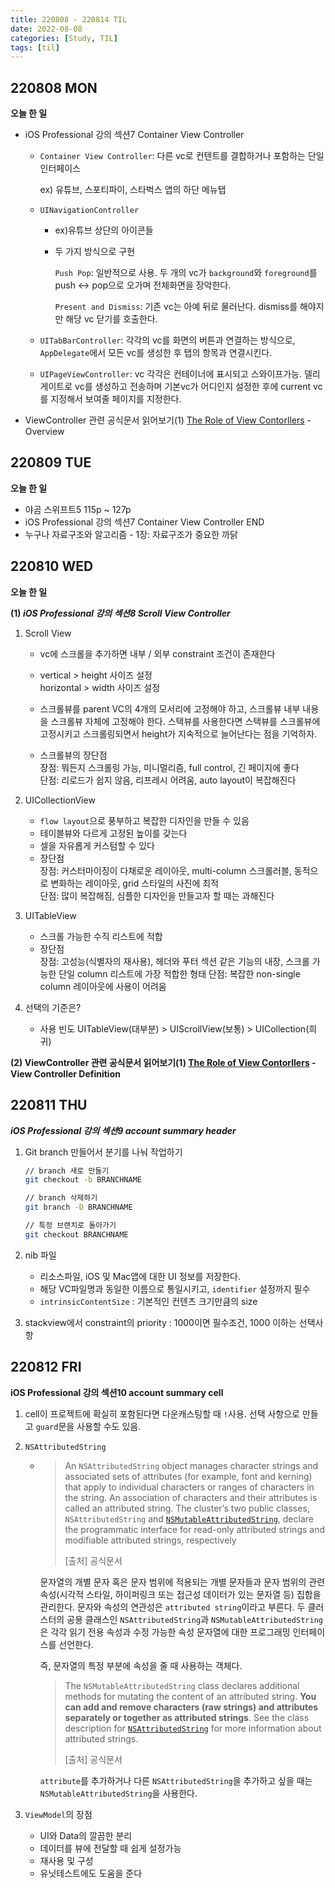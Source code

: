 ```yaml
---
title: 220808 - 220814 TIL
date: 2022-08-08
categories: [Study, TIL]
tags: [til]
---
```


## 220808 MON

**오늘 한 일**

-   iOS Professional 강의 섹션7 Container View Controller

    -   `Container View Controller`: 다른 vc로 컨텐트를 결합하거나 포함하는 단일 인터페이스  

        ex) 유튜브, 스포티파이, 스타벅스 앱의 하단 메뉴탭

    -   `UINavigationController`

        -   ex)유튜브 상단의 아이콘들
        -   두 가지 방식으로 구현

            `Push Pop`: 일반적으로 사용. 두 개의 vc가 `background`와 `foreground`를 push ↔️ pop으로 오가며 전체화면을 장악한다.

            `Present and Dismiss`: 기존 vc는 아예 뒤로 물러난다.  dismiss를 해야지만 해당 vc 닫기를 호출한다.

    -   `UITabBarController`: 각각의 vc를 화면의 버튼과 연결하는 방식으로, `AppDelegate`에서 모든 vc를 생성한 후 탭의 항목과 연결시킨다.
    -   `UIPageViewController`: vc 각각은 컨테이너에 표시되고 스와이프가능. 델리게이트로 vc를 생성하고 전송하며 기본vc가 어디인지 설정한 후에 current vc를 지정해서 보여줄 페이지를 지정한다.

-   ViewController 관련 공식문서 읽어보기(1) [The Role of View Contorllers](https://developer.apple.com/library/archive/featuredarticles/ViewControllerPGforiPhoneOS/) - Overview



## 220809 TUE

**오늘 한 일**

-   야곰 스위프트5 115p ~ 127p
-   iOS Professional 강의 섹션7 Container View Controller END
-   누구나 자료구조와 알고리즘 - 1장: 자료구조가 중요한 까닭



## 220810 WED

**오늘 한 일**

**(1) _iOS Professional 강의 섹션8 Scroll View Controller_**

1.   Scroll View

     -   vc에 스크롤을 추가하면 내부 / 외부 constraint 조건이 존재한다

     -   vertical > height 사이즈 설정  
         horizontal > width 사이즈 설정

     -   스크롤뷰를 parent VC의 4개의 모서리에 고정해야 하고, 스크롤뷰 내부 내용을 스크롤뷰 자체에 고정해야 한다. 스택뷰를 사용한다면 스택뷰를 스크롤뷰에 고정시키고 스크롤링되면서 height가 지속적으로 늘어난다는 점을 기억하자.

     -   스크롤뷰의 장단점  
         장점: 뭐든지 스크롤링 가능, 미니멀리즘, full control, 긴 페이지에 좋다  
         단점: 리로드가 쉽지 않음, 리프레시 어려움, auto layout이 복잡해진다

2.   UICollectionView
     -   `flow layout`으로 풍부하고 복잡한 디자인을 만들 수 있음
     -   테이블뷰와 다르게 고정된 높이를 갖는다
     -   셀을 자유롭게 커스텀할 수 있다
     -   장단점  
         장점: 커스터마이징이 다채로운 레이아웃, multi-column 스크롤러블, 동적으로 변화하는 레이아웃, grid 스타일의 사진에 최적  
         단점: 많이 복잡해짐, 심플한 디자인을 만들고자 할 때는 과해진다
3.   UITableView
     -   스크롤 가능한 수직 리스트에 적합
     -   장단점   
         장점: 고성능(식별자의 재사용), 헤더와 푸터 섹션 같은 기능의 내장, 스크롤 가능한 단일 column 리스트에 가장 적합한 형태
         단점: 복잡한 non-single column 레이아웃에 사용이 어려움

4.   선택의 기준은?
     -   사용 빈도 UITableView(대부분) > UIScrollView(보통) > UICollection(희귀)



**(2) ViewController 관련 공식문서 읽어보기(1) [The Role of View Contorllers](https://developer.apple.com/library/archive/featuredarticles/ViewControllerPGforiPhoneOS/) - View Controller Definition**



## 220811 THU

**_iOS Professional 강의 섹션9 account summary header_**

1.   Git branch 만들어서 분기를 나눠 작업하기

     ```bash
     // branch 새로 만들기
     git checkout -b BRANCHNAME
     
     // branch 삭제하기
     git branch -D BRANCHNAME
     
     // 특정 브랜치로 돌아가기
     git checkout BRANCHNAME
     ```

2.   nib 파일

     -   리소스파일, iOS 및 Mac앱에 대한 UI 정보를 저장한다.
     -   해당 VC파일명과 동일한 이름으로 통일시키고, `identifier` 설정까지 필수
     -   `intrinsicContentSize` : 기본적인 컨텐츠 크기만큼의 size

3.   stackview에서 constraint의 priority : 1000이면 필수조건, 1000 이하는 선택사항



## 220812 FRI

**iOS Professional 강의 섹션10 account summary cell**

1.   cell이 프로젝트에 확실히 포함된다면 다운캐스팅할 때 `!`사용. 선택 사항으로 만들고 `guard`문을 사용할 수도 있음.

2.   `NSAttributedString`

     -   >   An `NSAttributedString` object manages character strings and associated sets of attributes (for example, font and kerning) that apply to individual characters or ranges of characters in the string. An association of characters and their attributes is called an attributed string. The cluster’s two public classes, `NSAttributedString` and [`NSMutableAttributedString`](doc://com.apple.documentation/documentation/foundation/nsmutableattributedstring?language=swift), declare the programmatic interface for read-only attributed strings and modifiable attributed strings, respectively
         >
         >   [출처] 공식문서

         문자열의 개별 문자 혹은 문자 범위에 적용되는 개별 문자들과 문자 범위의 관련 속성(시각적 스타일, 하이퍼링크 또는 접근성 데이터가 있는 문자열 등) 집합을 관리한다. 문자와 속성의 연관성은 `attributed string`이라고 부른다. 두 클러스터의 공용 클래스인 `NSAttributedString`과 `NSMutableAttributedString`은 각각 읽기 전용 속성과 수정 가능한 속성 문자열에 대한 프로그래밍 인터페이스를 선언한다. 

         즉, 문자열의 특정 부분에 속성을 줄 때 사용하는 객체다. 

         >   The `NSMutableAttributedString` class declares additional methods for mutating the content of an attributed string. **You can add and remove characters (raw strings) and attributes separately or together as attributed strings**. See the class description for [`NSAttributedString`](doc://com.apple.documentation/documentation/foundation/nsattributedstring?language=swift) for more information about attributed strings.
         >
         >   [출처] 공식문서

         `attribute`를 추가하거나 다른 `NSAttributedString`을 추가하고 싶을 때는 `NSMutableAttributedString`을 사용한다.

3.   `ViewModel`의 장점

     -   UI와 Data의 깔끔한 분리
     -   데이터를 뷰에 전달할 때 쉽게 설정가능
     -   재사용 및 구성
     -   유닛테스트에도 도움을 준다




